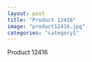 ```yaml
---
layout: post
title: "Product 12416"
image: "product12416.jpg"
categories: "category1"
---
```

Product 12416
